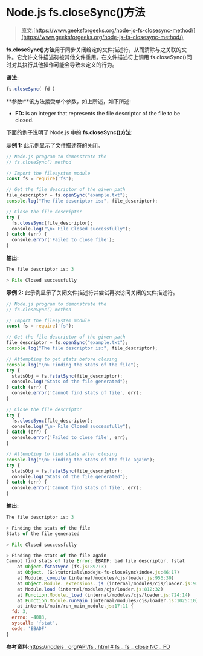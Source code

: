# Node.js fs.closeSync()方法

> 原文:[https://www.geeksforgeeks.org/node-js-fs-closesync-method/](https://www.geeksforgeeks.org/node-js-fs-closesync-method/)

**fs.closeSync()方法**用于同步关闭给定的文件描述符，从而清除与之关联的文件。它允许文件描述符被其他文件重用。在文件描述符上调用 fs.closeSync()同时对其执行其他操作可能会导致未定义的行为。

**语法:**

```js
fs.closeSync( fd )
```

**参数:**该方法接受单个参数，如上所述，如下所述:

*   **FD:** is an integer that represents the file descriptor of the file to be closed.

下面的例子说明了 Node.js 中的 **fs.closeSync()方法**:

**示例 1:** 此示例显示了文件描述符的关闭。

```js
// Node.js program to demonstrate the
// fs.closeSync() method

// Import the filesystem module
const fs = require('fs');

// Get the file descriptor of the given path
file_descriptor = fs.openSync("example.txt");
console.log("The file descriptor is:", file_descriptor);

// Close the file descriptor
try {
  fs.closeSync(file_descriptor);
  console.log("\n> File Closed successfully");
} catch (err) {
  console.error('Failed to close file');
}
```

**输出:**

```js
The file descriptor is: 3

> File Closed successfully
```

**示例 2:** 此示例显示了关闭文件描述符并尝试再次访问关闭的文件描述符。

```js
// Node.js program to demonstrate the
// fs.closeSync() method

// Import the filesystem module
const fs = require('fs');

// Get the file descriptor of the given path
file_descriptor = fs.openSync("example.txt");
console.log("The file descriptor is:", file_descriptor);

// Attempting to get stats before closing
console.log("\n> Finding the stats of the file");
try {
  statsObj = fs.fstatSync(file_descriptor);
  console.log("Stats of the file generated");
} catch (err) {
  console.error('Cannot find stats of file', err);
}

// Close the file descriptor
try {
  fs.closeSync(file_descriptor);
  console.log("\n> File Closed successfully");
} catch (err) {
  console.error('Failed to close file', err);
}

// Attempting to find stats after closing
console.log("\n> Finding the stats of the file again");
try {
  statsObj = fs.fstatSync(file_descriptor);
  console.log("Stats of the file generated");
} catch (err) {
  console.error('Cannot find stats of file', err);
}
```

**输出:**

```js
The file descriptor is: 3

> Finding the stats of the file
Stats of the file generated

> File Closed successfully

> Finding the stats of the file again
Cannot find stats of file Error: EBADF: bad file descriptor, fstat
    at Object.fstatSync (fs.js:897:3)
    at Object. (G:\tutorials\nodejs-fs-closeSync\index.js:46:17)
    at Module._compile (internal/modules/cjs/loader.js:956:30)
    at Object.Module._extensions..js (internal/modules/cjs/loader.js:973:10)
    at Module.load (internal/modules/cjs/loader.js:812:32)
    at Function.Module._load (internal/modules/cjs/loader.js:724:14)
    at Function.Module.runMain (internal/modules/cjs/loader.js:1025:10)
    at internal/main/run_main_module.js:17:11 {
  fd: 3,
  errno: -4083,
  syscall: 'fstat',
  code: 'EBADF'
}
```

**参考资料:**[https://nodejs . org/API/fs . html # fs _ fs _ close NC _ FD](https://nodejs.org/api/fs.html#fs_fs_closesync_fd)